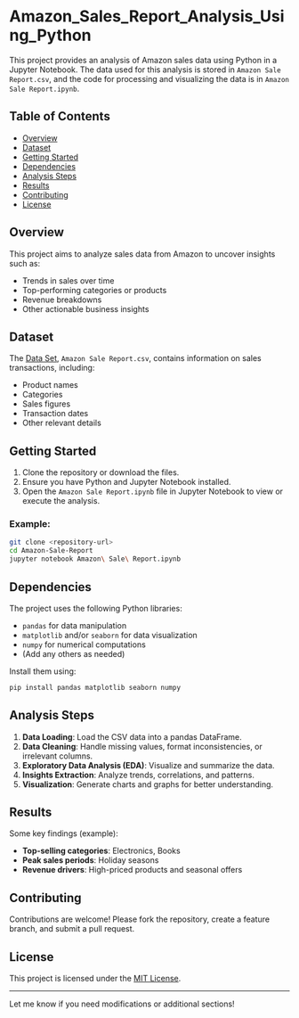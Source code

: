 # Amazon_Sales_Report_Analysis_Using_Python

This project provides an analysis of Amazon sales data using Python in a Jupyter Notebook. The data used for this analysis is stored in `Amazon Sale Report.csv`, and the code for processing and visualizing the data is in `Amazon Sale Report.ipynb`.

## Table of Contents
- [Overview](#overview)
- [Dataset](#dataset)
- [Getting Started](#getting-started)
- [Dependencies](#dependencies)
- [Analysis Steps](#analysis-steps)
- [Results](#results)
- [Contributing](#contributing)
- [License](#license)

## Overview

This project aims to analyze sales data from Amazon to uncover insights such as:
- Trends in sales over time
- Top-performing categories or products
- Revenue breakdowns
- Other actionable business insights

## Dataset

The [Data Set](https://github.com/Vishal3550/Python_Amazon_Sales_Analysis/blob/main/Amazon%20Sale%20Report.csv), `Amazon Sale Report.csv`, contains information on sales transactions, including:
- Product names
- Categories
- Sales figures
- Transaction dates
- Other relevant details

## Getting Started

1. Clone the repository or download the files.
2. Ensure you have Python and Jupyter Notebook installed.
3. Open the `Amazon Sale Report.ipynb` file in Jupyter Notebook to view or execute the analysis.

### Example:
```bash
git clone <repository-url>
cd Amazon-Sale-Report
jupyter notebook Amazon\ Sale\ Report.ipynb
```

## Dependencies

The project uses the following Python libraries:
- `pandas` for data manipulation
- `matplotlib` and/or `seaborn` for data visualization
- `numpy` for numerical computations
- (Add any others as needed)

Install them using:
```bash
pip install pandas matplotlib seaborn numpy
```

## Analysis Steps

1. **Data Loading**: Load the CSV data into a pandas DataFrame.
2. **Data Cleaning**: Handle missing values, format inconsistencies, or irrelevant columns.
3. **Exploratory Data Analysis (EDA)**: Visualize and summarize the data.
4. **Insights Extraction**: Analyze trends, correlations, and patterns.
5. **Visualization**: Generate charts and graphs for better understanding.

## Results

Some key findings (example):
- **Top-selling categories**: Electronics, Books
- **Peak sales periods**: Holiday seasons
- **Revenue drivers**: High-priced products and seasonal offers

## Contributing

Contributions are welcome! Please fork the repository, create a feature branch, and submit a pull request.

## License

This project is licensed under the [MIT License](LICENSE).

---

Let me know if you need modifications or additional sections!
